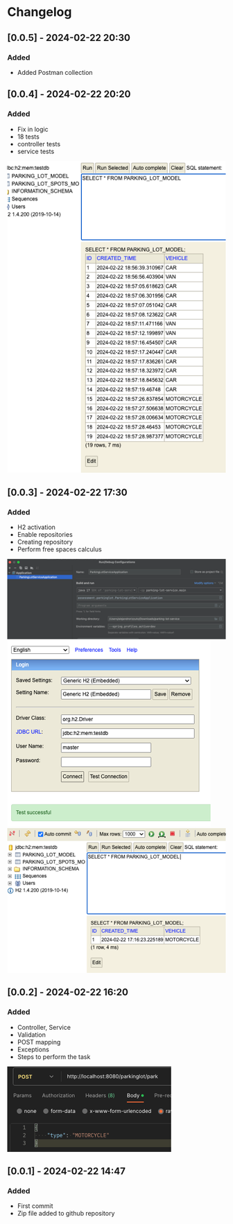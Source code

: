 # Changelog

## [0.0.5] - 2024-02-22 20:30
### Added
- Added Postman collection

## [0.0.4] - 2024-02-22 20:20
### Added
- Fix in logic
- 18 tests
- controller tests
- service tests

![img_4.png](img_4.png)

## [0.0.3] - 2024-02-22 17:30
### Added
- H2 activation
- Enable repositories
- Creating repository
- Perform free spaces calculus

![img_1.png](img_1.png)
![img_2.png](img_2.png)
![img_3.png](img_3.png)

## [0.0.2] - 2024-02-22 16:20
### Added
- Controller, Service
- Validation
- POST mapping
- Exceptions
- Steps to perform the task

![img.png](img.png)

## [0.0.1] - 2024-02-22 14:47
### Added
- First commit
- Zip file added to github repository
